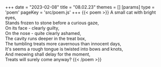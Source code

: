 +++
date = "2023-02-08"
title = "08.02.23"
themes = []
[params]
  type = 'poem'
  pageKey = 'src/poem.js'
+++
{{< poem >}}
A small cat with bright eyes,  
Stands frozen to stone before a curious gaze,  
On its face - clearly guilty,  
On the nose - quite clearly ashamed,  
The cavity runs deeper in the treat box,  
The tumbling treats more cavernous than innocent days,  
It's seems a rough tongue is twisted into bows and knots,  
And meowing shall delay for the moment,  
Treats will surely come anyway?
{{< /poem >}}
